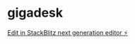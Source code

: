 # gigadesk

[Edit in StackBlitz next generation editor ⚡️](https://stackblitz.com/~/github.com/Niah-AI/gigadesk)